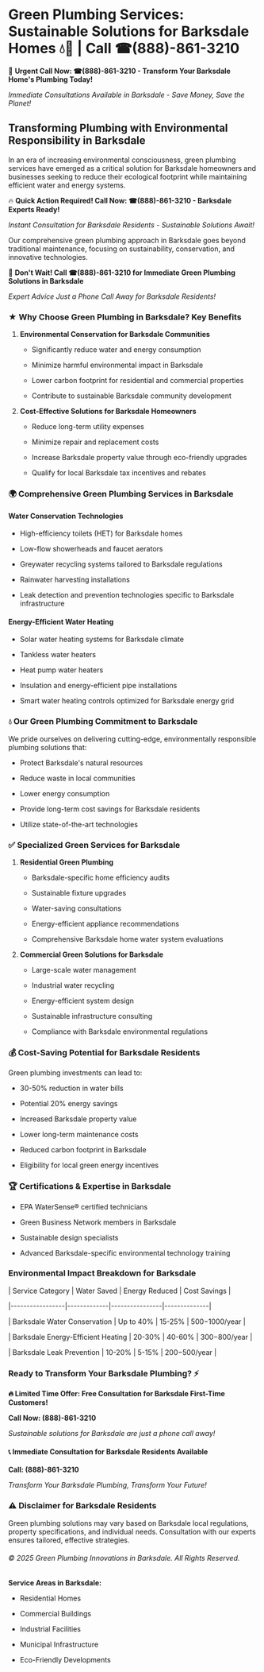 # Green Plumbing Services: Sustainable Solutions for Barksdale Homes 💧🌿 | Call ☎(888)-861-3210

🚨 **Urgent Call Now: ☎(888)-861-3210 - Transform Your Barksdale Home's Plumbing Today!**
*Immediate Consultations Available in Barksdale - Save Money, Save the Planet!*

## Transforming Plumbing with Environmental Responsibility in Barksdale

In an era of increasing environmental consciousness, green plumbing services have emerged as a critical solution for Barksdale homeowners and businesses seeking to reduce their ecological footprint while maintaining efficient water and energy systems. 

🔥 **Quick Action Required! Call Now: ☎(888)-861-3210 - Barksdale Experts Ready!**
*Instant Consultation for Barksdale Residents - Sustainable Solutions Await!*

Our comprehensive green plumbing approach in Barksdale goes beyond traditional maintenance, focusing on sustainability, conservation, and innovative technologies.

🚨 **Don't Wait! Call ☎(888)-861-3210 for Immediate Green Plumbing Solutions in Barksdale**
*Expert Advice Just a Phone Call Away for Barksdale Residents!*

### ★ Why Choose Green Plumbing in Barksdale? Key Benefits

1. **Environmental Conservation for Barksdale Communities** 
   - Significantly reduce water and energy consumption
   - Minimize harmful environmental impact in Barksdale
   - Lower carbon footprint for residential and commercial properties
   - Contribute to sustainable Barksdale community development

2. **Cost-Effective Solutions for Barksdale Homeowners** 
   - Reduce long-term utility expenses
   - Minimize repair and replacement costs
   - Increase Barksdale property value through eco-friendly upgrades
   - Qualify for local Barksdale tax incentives and rebates

### 🌍 Comprehensive Green Plumbing Services in Barksdale

#### Water Conservation Technologies
- High-efficiency toilets (HET) for Barksdale homes
- Low-flow showerheads and faucet aerators
- Greywater recycling systems tailored to Barksdale regulations
- Rainwater harvesting installations
- Leak detection and prevention technologies specific to Barksdale infrastructure

#### Energy-Efficient Water Heating
- Solar water heating systems for Barksdale climate
- Tankless water heaters
- Heat pump water heaters
- Insulation and energy-efficient pipe installations
- Smart water heating controls optimized for Barksdale energy grid

### 💧 Our Green Plumbing Commitment to Barksdale

We pride ourselves on delivering cutting-edge, environmentally responsible plumbing solutions that:
- Protect Barksdale's natural resources
- Reduce waste in local communities
- Lower energy consumption
- Provide long-term cost savings for Barksdale residents
- Utilize state-of-the-art technologies

### ✅ Specialized Green Services for Barksdale

1. **Residential Green Plumbing**
   - Barksdale-specific home efficiency audits
   - Sustainable fixture upgrades
   - Water-saving consultations
   - Energy-efficient appliance recommendations
   - Comprehensive Barksdale home water system evaluations

2. **Commercial Green Solutions for Barksdale**
   - Large-scale water management
   - Industrial water recycling
   - Energy-efficient system design
   - Sustainable infrastructure consulting
   - Compliance with Barksdale environmental regulations

### 💰 Cost-Saving Potential for Barksdale Residents

Green plumbing investments can lead to:
- 30-50% reduction in water bills
- Potential 20% energy savings
- Increased Barksdale property value
- Lower long-term maintenance costs
- Reduced carbon footprint in Barksdale
- Eligibility for local green energy incentives

### 🏆 Certifications & Expertise in Barksdale

- EPA WaterSense® certified technicians
- Green Business Network members in Barksdale
- Sustainable design specialists
- Advanced Barksdale-specific environmental technology training

### Environmental Impact Breakdown for Barksdale

| Service Category | Water Saved | Energy Reduced | Cost Savings |
|-----------------|-------------|----------------|--------------|
| Barksdale Water Conservation | Up to 40% | 15-25% | $500-$1000/year |
| Barksdale Energy-Efficient Heating | 20-30% | 40-60% | $300-$800/year |
| Barksdale Leak Prevention | 10-20% | 5-15% | $200-$500/year |

### Ready to Transform Your Barksdale Plumbing? ⚡

**🔥 Limited Time Offer: Free Consultation for Barksdale First-Time Customers!**

**Call Now: (888)-861-3210**
*Sustainable solutions for Barksdale are just a phone call away!*

#### 📞 Immediate Consultation for Barksdale Residents Available

**Call: (888)-861-3210**
*Transform Your Barksdale Plumbing, Transform Your Future!*

### ⚠️ Disclaimer for Barksdale Residents

Green plumbing solutions may vary based on Barksdale local regulations, property specifications, and individual needs. Consultation with our experts ensures tailored, effective strategies.

###### © 2025 Green Plumbing Innovations in Barksdale. All Rights Reserved.

**Service Areas in Barksdale:** 
- Residential Homes
- Commercial Buildings
- Industrial Facilities
- Municipal Infrastructure
- Eco-Friendly Developments